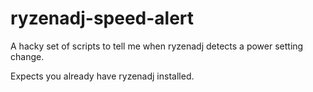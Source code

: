 # ryzenadj-speed-alert

A hacky set of scripts to tell me when ryzenadj detects a power setting change.

Expects you already have ryzenadj installed.
